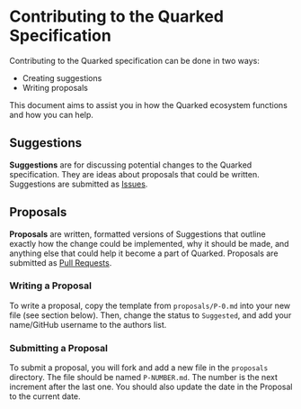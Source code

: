 # Contributing to the Quarked Specification

Contributing to the Quarked specification can be done in two ways:

* Creating suggestions
* Writing proposals

This document aims to assist you in how the Quarked ecosystem functions and how you can help.

## Suggestions

**Suggestions** are for discussing potential changes to the Quarked specification. They are ideas about proposals that could be written. Suggestions are submitted as [Issues](https://github.com/quarked-dev/spec/issues).

## Proposals

**Proposals** are written, formatted versions of Suggestions that outline exactly how the change could be implemented, why it should be made, and anything else that could help it become a part of Quarked. Proposals are submitted as [Pull Requests](https://github.com/quarked-dev/spec/issues).

### Writing a Proposal

To write a proposal, copy the template from `proposals/P-0.md` into your new file (see section below). Then, change the status to `Suggested`, and add your name/GitHub username to the authors list.

### Submitting a Proposal

To submit a proposal, you will fork and add a new file in the `proposals` directory. The file should be named `P-NUMBER.md`. The number is the next increment after the last one. You should also update the date in the Proposal to the current date.
